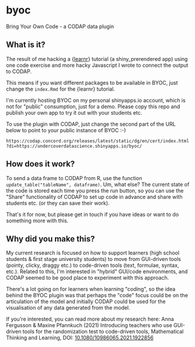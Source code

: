 # byoc

Bring Your Own Code - a CODAP data plugin

## What is it?

The result of me hacking a {[learnr](https://rstudio.github.io/learnr/)} tutorial (a shiny_prerendered app) using one code exercise and more hacky Javascript I wrote to connect the output to CODAP.

This means if you want different packages to be available in BYOC, just change the `index.Rmd` for the {learnr} tutorial. 

I'm currently hosting BYOC on my personal shinyapps.io account, which is not for "public" consumption, just for a demo. Please copy this repo and publish your own app to try it out with your students etc.

To use the plugin with CODAP, just change the second part of the URL below to point to your public instance of BYOC :-)

`https://codap.concord.org/releases/latest/static/dg/en/cert/index.html?di=https://undercoverdatascience.shinyapps.io/byoc/`

## How does it work?

To send a data frame to CODAP from R, use the function `update_table("tableName", dataframe)`. Um, what else? The current state of the code is stored each time you press the run button, so you can use the "Share" functionality of CODAP to set up code in advance and share with students etc. (or they can save their work).

That's it for now, but please get in touch if you have ideas or want to do something more with this. 

## Why did you make this?

My current research is focused on how to support learners (high school students & first stage university students) to move from GUI-driven tools (pointy, clicky, draggy etc.) to code-driven tools (text, formulae, syntax, etc.). Related to this, I'm interested in "hybrid" GUI/code environments, and CODAP seemed to be good place to experiment with this approach. 

There's a lot going on for learners when learning "coding", so the idea behind the BYOC plugin was that perhaps the "code" focus could be on the articulation of the model and initially CODAP could be used for the visualisation of any data generated from the model. 

If you're interested, you can read more about my research here: Anna Fergusson & Maxine Pfannkuch (2021) Introducing teachers who use GUI-driven tools for the randomization test to code-driven tools, Mathematical Thinking and Learning, DOI: [10.1080/10986065.2021.1922856](https://doi.org/10.1080/10986065.2021.1922856)




